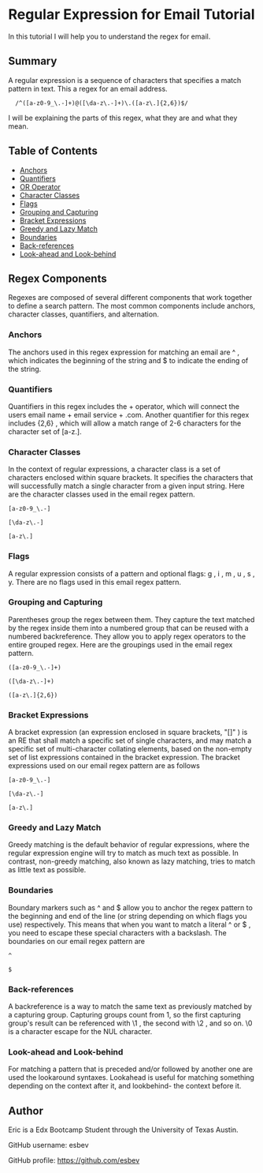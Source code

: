 # Regular Expression for Email Tutorial

In this tutorial I will help you to understand the regex for email.

## Summary

A regular expression is a sequence of characters that specifies a match pattern in text. This a regex for an email address.

      /^([a-z0-9_\.-]+)@([\da-z\.-]+)\.([a-z\.]{2,6})$/

I will be explaining the parts of this regex, what they are and what they mean.

## Table of Contents

- [Anchors](#anchors)
- [Quantifiers](#quantifiers)
- [OR Operator](#or-operator)
- [Character Classes](#character-classes)
- [Flags](#flags)
- [Grouping and Capturing](#grouping-and-capturing)
- [Bracket Expressions](#bracket-expressions)
- [Greedy and Lazy Match](#greedy-and-lazy-match)
- [Boundaries](#boundaries)
- [Back-references](#back-references)
- [Look-ahead and Look-behind](#look-ahead-and-look-behind)

## Regex Components

Regexes are composed of several different components that work together to define a search pattern.
The most common components include anchors, character classes, quantifiers, and alternation.

### Anchors

The anchors used in this regex expression for matching an email are ^ , which indicates the beginning
of the string and $ to indicate the ending of the string.

### Quantifiers

Quantifiers in this regex includes the + operator, which will connect the users email name + email service + .com.
Another quantifier for this regex includes {2,6} , which will allow a match range of 2-6 characters for the character set of [a-z\.].

### Character Classes

In the context of regular expressions, a character class is a set of characters enclosed within square brackets. It specifies the
characters that will successfully match a single character from a given input string.
Here are the character classes used in the email regex pattern.
  
    [a-z0-9_\.-]
  
    [\da-z\.-]
  
    [a-z\.]

### Flags

A regular expression consists of a pattern and optional flags: g , i , m , u , s , y. There are no flags used in this email regex pattern.

### Grouping and Capturing

 Parentheses group the regex between them. They capture the text matched by the regex inside them into a numbered group that can be
 reused with a numbered backreference. They allow you to apply regex operators to the entire grouped regex.
 Here are the groupings used in the email regex pattern.

    ([a-z0-9_\.-]+)

    ([\da-z\.-]+)

    ([a-z\.]{2,6})

### Bracket Expressions

A bracket expression (an expression enclosed in square brackets, "[]" ) is an RE that shall match a specific set of single characters,
and may match a specific set of multi-character collating elements, based on the non-empty set of list expressions contained in the
bracket expression.
The bracket expressions used on our email regex pattern are as follows

    [a-z0-9_\.-]

    [\da-z\.-]

    [a-z\.]

### Greedy and Lazy Match

Greedy matching is the default behavior of regular expressions, where the regular expression engine will try to match as much text
as possible. In contrast, non-greedy matching, also known as lazy matching, tries to match as little text as possible.

### Boundaries

Boundary markers such as ^ and $ allow you to anchor the regex pattern to the beginning and end of the line (or string depending
on which flags you use) respectively. This means that when you want to match a literal ^ or $ , you need to escape these special
characters with a backslash.
The boundaries on our email regex pattern are

    ^

    $

### Back-references

A backreference is a way to match the same text as previously matched by a capturing group. Capturing groups count from 1,
so the first capturing group's result can be referenced with \1 , the second with \2 , and so on. \0 is a character escape for
the NUL character.

### Look-ahead and Look-behind

For matching a pattern that is preceded and/or followed by another one are used the lookaround syntaxes. Lookahead is useful
for matching something depending on the context after it, and lookbehind- the context before it.

## Author

Eric is a Edx Bootcamp Student through the University of Texas Austin.

GitHub username: esbev

GitHub profile: https://github.com/esbev